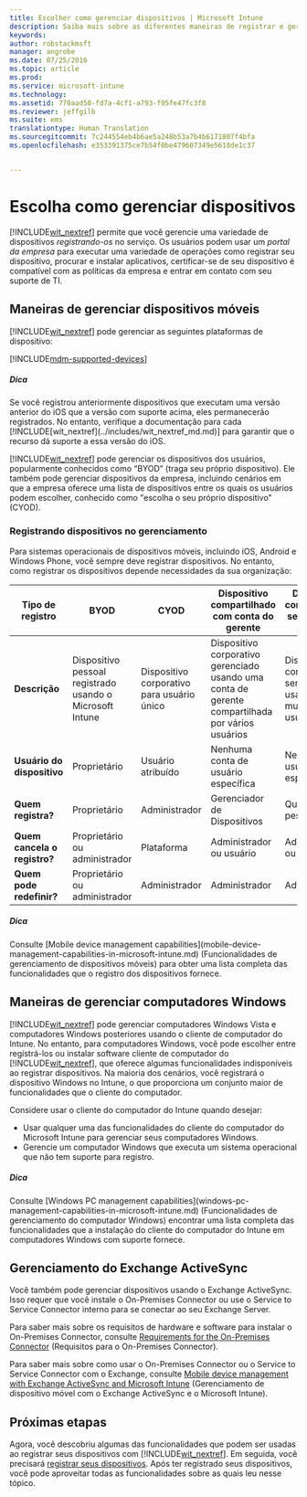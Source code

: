 ```yaml
---
title: Escolher como gerenciar dispositivos | Microsoft Intune
description: Saiba mais sobre as diferentes maneiras de registrar e gerenciar dispositivos.
keywords: 
author: robstackmsft
manager: angrobe
ms.date: 07/25/2016
ms.topic: article
ms.prod: 
ms.service: microsoft-intune
ms.technology: 
ms.assetid: 770aad50-fd7a-4cf1-a793-f95fe47fc3f8
ms.reviewer: jeffgilb
ms.suite: ems
translationtype: Human Translation
ms.sourcegitcommit: 7c244554eb4b6ae5a248b53a7b4b6171807f4bfa
ms.openlocfilehash: e353391375ce7b54f0be479607349e5618de1c37


---
```


# Escolha como gerenciar dispositivos
[!INCLUDE[wit_nextref](../includes/wit_nextref_md.md)] permite que você gerencie uma variedade de dispositivos *registrando-os* no serviço. Os usuários podem usar um *portal da empresa* para executar uma variedade de operações como registrar seu dispositivo, procurar e instalar aplicativos, certificar-se de seu dispositivo é compatível com as políticas da empresa e entrar em contato com seu suporte de TI.

## Maneiras de gerenciar dispositivos móveis
[!INCLUDE[wit_nextref](../includes/wit_nextref_md.md)] pode gerenciar as seguintes plataformas de dispositivo:

[!INCLUDE[mdm-supported-devices](../includes/mdm-supported-devices.md)]

<div class="alert alert-tip">
  <h5><span class="icon-tip"></span> Dica</h5>
  <p>Se você registrou anteriormente dispositivos que executam uma versão anterior do iOS que a versão com suporte acima, eles permanecerão registrados. No entanto, verifique a documentação para cada [!INCLUDE[wit_nextref](../includes/wit_nextref_md.md)] para garantir que o recurso dá suporte a essa versão do iOS.</p>
</div>

[!INCLUDE[wit_nextref](../includes/wit_nextref_md.md)] pode gerenciar os dispositivos dos usuários, popularmente conhecidos como “BYOD” (traga seu próprio dispositivo). Ele também pode gerenciar dispositivos da empresa, incluindo cenários em que a empresa oferece uma lista de dispositivos entre os quais os usuários podem escolher, conhecido como "escolha o seu próprio dispositivo" (CYOD).

### Registrando dispositivos no gerenciamento
Para sistemas operacionais de dispositivos móveis, incluindo iOS, Android e Windows Phone, você sempre deve registrar dispositivos. No entanto, como registrar os dispositivos depende necessidades da sua organização:

|Tipo de registro|BYOD|CYOD|Dispositivo compartilhado com conta do gerente|Dispositivo compartilhado sem conta de usuário|
|-------------------|--------|--------|--------------------------------------|----------------------------------------|
|**Descrição**|Dispositivo pessoal registrado usando o Microsoft Intune|Dispositivo corporativo para usuário único|Dispositivo corporativo gerenciado usando uma conta de gerente compartilhada por vários usuários|Dispositivo corporativo sem usuário usado por muitos usuários.|
|**Usuário do dispositivo**|Proprietário|Usuário atribuído|Nenhuma conta de usuário específica|Nenhum usuário específico|
|**Quem registra?**|Proprietário|Administrador|Gerenciador de Dispositivos|Qualquer pessoa|
|**Quem cancela o registro?**|Proprietário ou administrador|Plataforma |Administrador ou usuário|Administrador ou usuário|
|**Quem pode redefinir?**|Proprietário ou administrador|Administrador|Administrador|Administrador|

<div class="alert alert-tip">
  <h5><span class="icon-tip"></span> Dica</h5>
  <p>Consulte [Mobile device management capabilities](mobile-device-management-capabilities-in-microsoft-intune.md) (Funcionalidades de gerenciamento de dispositivos móveis) para obter uma lista completa das funcionalidades que o registro dos dispositivos fornece.</p>
</div>



## Maneiras de gerenciar computadores Windows
[!INCLUDE[wit_nextref](../includes/wit_nextref_md.md)] pode gerenciar computadores Windows Vista e computadores Windows posteriores usando o cliente de computador do Intune. No entanto, para computadores Windows, você pode escolher entre registrá-los ou instalar software cliente de computador do [!INCLUDE[wit_nextref](../includes/wit_nextref_md.md)], que oferece algumas funcionalidades indisponíveis ao registrar dispositivos. Na maioria dos cenários, você registrará o dispositivo Windows no Intune, o que proporciona um conjunto maior de funcionalidades que o cliente do computador.

Considere usar o cliente do computador do Intune quando desejar:
<ul>
<li>Usar qualquer uma das funcionalidades do cliente do computador do Microsoft Intune para gerenciar seus computadores Windows.</li>
<li>Gerencie um computador Windows que executa um sistema operacional que não tem suporte para registro.</li>
</ul>

<div class="alert alert-tip">
  <h5><span class="icon-tip"></span> Dica</h5>
  <p>Consulte [Windows PC management capabilities](windows-pc-management-capabilities-in-microsoft-intune.md) (Funcionalidades de gerenciamento do computador Windows) encontrar uma lista completa das funcionalidades que a instalação do cliente do computador do Intune em computadores Windows com suporte fornece.</p>
</div>

## Gerenciamento do Exchange ActiveSync
Você também pode gerenciar dispositivos usando o Exchange ActiveSync. Isso requer que você instale o On-Premises Connector ou use o Service to Service Connector interno para se conectar ao seu Exchange Server.

Para saber mais sobre os requisitos de hardware e software para instalar o On-Premises Connector, consulte [Requirements for the On-Premises Connector](/intune/deploy-use/intune-on-premises-exchange-connector#requirements-for-the-on-premises-connector) (Requisitos para o On-Premises Connector).

Para saber mais sobre como usar o On-Premises Connector ou o Service to Service Connector com o Exchange, consulte [Mobile device management with Exchange ActiveSync and Microsoft Intune](/intune/deploy-use/mobile-device-management-with-exchange-activesync-and-microsoft-intune) (Gerenciamento de dispositivo móvel com o Exchange ActiveSync e o Microsoft Intune).



## Próximas etapas
Agora, você descobriu algumas das funcionalidades que podem ser usadas ao registrar seus dispositivos com [!INCLUDE[wit_nextref](../includes/wit_nextref_md.md)]. Em seguida, você precisará [registrar seus dispositivos](/intune/deploy-use/enroll-devices-in-microsoft-intune). Após ter registrado seus dispositivos, você pode aproveitar todas as funcionalidades sobre as quais leu nesse tópico. <!--lindavr: There's a logical flaw in our "get to know/get started" content. You can take the path in this topic or you can take the path in the What to know before your get started topic. And they don't cover the same ground. -->



<!--HONumber=Aug16_HO2-->


